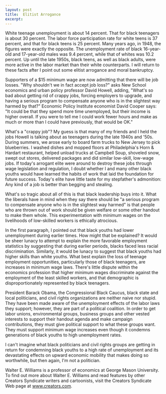 ```yaml
---
layout: post
title:  Elitist Arrogance
excerpt:
---
```




White teenage unemployment is about 14 percent. That for black teenagers is about 30 percent. The labor force participation rate for white teens is 37 percent, and that for black teens is 25 percent. Many years ago, in 1948, the figures were exactly the opposite. The unemployment rate of black 16-year-old and 17-year-old males was 9.4 percent, while that of whites was 10.2 percent. Up until the late 1950s, black teens, as well as black adults, were more active in the labor market than their white counterparts. I will return to these facts after I point out some elitist arrogance and moral bankruptcy.

Supporters of a $15 minimum wage are now admitting that there will be job losses. "Why shouldn't we in fact accept job loss?" asks New School economics and urban policy professor David Howell, adding, "What's so bad about getting rid of crappy jobs, forcing employers to upgrade, and having a serious program to compensate anyone who is in the slightest way harmed by that?" Economic Policy Institute economist David Cooper says: "It could be that they spend more time unemployed, but their income is higher overall. If you were to tell me I could work fewer hours and make as much or more than I could have previously, that would be OK."

What's a "crappy job"? My guess is that many of my friends and I held the jobs Howell is talking about as teenagers during the late 1940s and '50s. During summers, we arose early to board farm trucks to New Jersey to pick blueberries. I washed dishes and mopped floors at Philadelphia's Horn & Hardart restaurant, helped unload trucks at Campbell Soup, shoveled snow, swept out stores, delivered packages and did similar low-skill, low-wage jobs. If today's arrogant elite were around to destroy these jobs through wage legislation and regulation, I doubt whether I and many other black youths would have learned the habits of work that laid the foundation for future success. Today's elite have little taste for my stepfather's admonition: Any kind of a job is better than begging and stealing.

What's so tragic about all of this is that black leadership buys into it. What the liberals have in mind when they say there should be "a serious program to compensate anyone who is in the slightest way harmed" is that people who are thrown out of work should be given welfare or some other handout to make them whole. This experimentation with minimum wages on the livelihoods of low-skilled workers is ethically atrocious.

In the first paragraph, I pointed out that black youths had lower unemployment during earlier times. How might that be explained? It would be sheer lunacy to attempt to explain the more favorable employment statistics by suggesting that during earlier periods, blacks faced less racial discrimination. Similarly, it would be lunacy to suggest that black youths had higher skills than white youths. What best explain the loss of teenage employment opportunities, particularly those of black teenagers, are increases in minimum wage laws. There's little dispute within the economics profession that higher minimum wages discriminate against the employment of the least skilled workers, and that demographic is disproportionately represented by black teenagers.



President Barack Obama, the Congressional Black Caucus, black state and local politicians, and civil rights organizations are neither naive nor stupid. They have been made aware of the unemployment effects of the labor laws they support; however, they are part of a political coalition. In order to get labor unions, environmental groups, business groups and other vested interests to support their handout agenda and make campaign contributions, they must give political support to what these groups want. They must support minimum wage increases even though it condemns generations of black youths to high unemployment rates.

I can't imagine what black politicians and civil rights groups are getting in return for condemning black youths to a high rate of unemployment and its devastating effects on upward economic mobility that makes doing so worthwhile, but then again, I'm not a politician.

Walter E. Williams is a professor of economics at George Mason University. To find out more about Walter E. Williams and read features by other Creators Syndicate writers and cartoonists, visit the Creators Syndicate Web page at www.creators.com.
